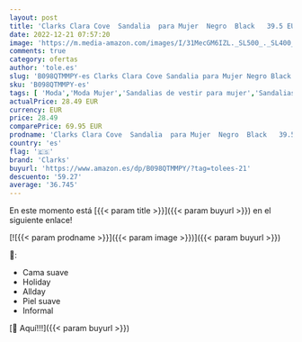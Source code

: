 ```yaml
---
layout: post
title: 'Clarks Clara Cove  Sandalia  para Mujer  Negro  Black   39.5 EU'
date: 2022-12-21 07:57:20
image: 'https://m.media-amazon.com/images/I/31MecGM6IZL._SL500_._SL400_.jpg'
comments: true
category: ofertas
author: 'tole.es'
slug: 'B098QTMMPY-es Clarks Clara Cove Sandalia para Mujer Negro Black 39.5 EU'
sku: 'B098QTMMPY-es'
tags: [ 'Moda','Moda Mujer','Sandalias de vestir para mujer','Sandalias y palas de mujer','Zapatos para mujer','clarks','sandalia','🇪🇸', ]
actualPrice: 28.49 EUR
currency: EUR
price: 28.49
comparePrice: 69.95 EUR
prodname: 'Clarks Clara Cove  Sandalia  para Mujer  Negro  Black   39.5 EU'
country: 'es'
flag: '🇪🇸'
brand: 'Clarks'
buyurl: 'https://www.amazon.es/dp/B098QTMMPY/?tag=tolees-21'
descuento: '59.27'
average: '36.745'
---
```


En este momento está [{{< param title >}}]({{< param buyurl >}}) en el siguiente enlace!

[![{{< param prodname >}}]({{< param image >}})]({{< param buyurl >}})

🔎:

- Cama suave
- Holiday
- Allday
- Piel suave
- Informal

[🛒 Aquí!!!]({{< param buyurl >}})
